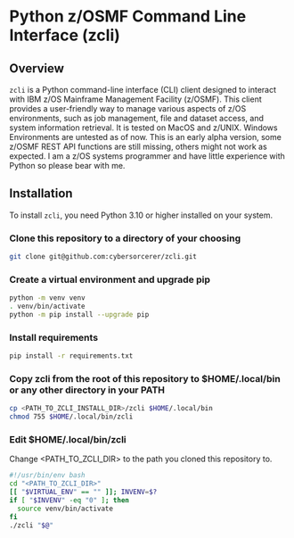 # Python z/OSMF Command Line Interface (zcli)

## Overview

`zcli` is a Python command-line interface (CLI) client designed to interact with IBM z/OS Mainframe Management Facility (z/OSMF). This client provides a user-friendly way to manage various aspects of z/OS environments, such as job management, file and dataset access, and system information retrieval. It is tested on MacOS and z/UNIX. Windows Environments are untested as of now. This is an early alpha version, some z/OSMF REST API functions are still missing, others might not work as expected. I am a z/OS systems programmer and have little experience with Python so please bear with me.

## Installation

To install `zcli`, you need Python 3.10 or higher installed on your system.

### Clone this repository to a directory of your choosing
  
```bash
git clone git@github.com:cybersorcerer/zcli.git
```

### Create a virtual environment and upgrade pip
  
```bash
python -m venv venv
. venv/bin/activate
python -m pip install --upgrade pip
```

### Install requirements

```bash
pip install -r requirements.txt
```

### Copy zcli from the root of this repository to $HOME/.local/bin or any other directory in your PATH

```bash
cp <PATH_TO_ZCLI_INSTALL_DIR>/zcli $HOME/.local/bin
chmod 755 $HOME/.local/bin/zcli
```

### Edit $HOME/.local/bin/zcli

Change <PATH_TO_ZCLI_DIR> to the path you cloned this repository to.

```bash
#!/usr/bin/env bash
cd "<PATH_TO_ZCLI_DIR>"
[[ "$VIRTUAL_ENV" == "" ]]; INVENV=$?
if [ "$INVENV" -eq "0" ]; then
  source venv/bin/activate
fi
./zcli "$@"
```
